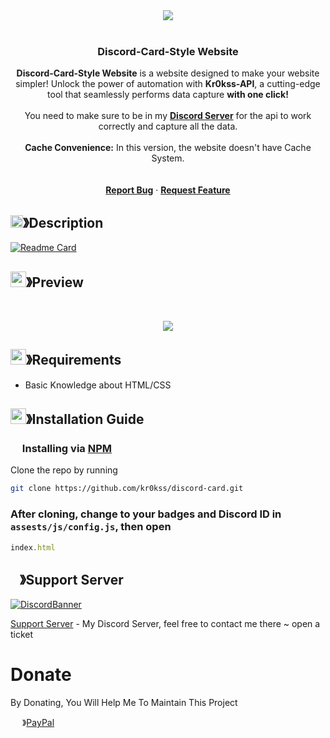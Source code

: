 <center><img src="https://capsule-render.vercel.app/api?type=waving&color=gradient&height=200&section=header&text=Discord-Card-Style&fontSize=80&fontAlignY=35&animation=twinkling&fontColor=gradient" /></center>

<br />

  <h3 align="center">Discord-Card-Style Website</h3>

<p align="center">
    <strong>Discord-Card-Style Website</strong> is a website designed to make your website simpler! Unlock the power of automation with <strong>Kr0kss-API</strong>, a cutting-edge tool that seamlessly performs data capture <strong>with one click!</strong><br> 
    <br>
    You need to make sure to be in my     <a href="https://discord.gg/HDS3ayJTQy"><strong>Discord Server</strong></a> for the api to work correctly 
    and capture all the data.<br> <br>
    <strong>Cache Convenience:</strong> In this version, the website doesn't have Cache System.<br>
    <br />
    <br />
    <a href="https://github.com/kr0kss/discord-card/issues"><strong>Report Bug</strong></a>
    ·
    <a href="https://github.com/kr0kss/discord-card/issues"><strong>Request Feature</strong></a>
</p>

<!-- ABOUT THE PROJECT -->

## <img src="https://cdn.discordapp.com/emojis/859424401186095114.png" width="20px" height="20px">》Description 
[![Readme Card](https://github-readme-stats.vercel.app/api/pin/?username=kr0kss&repo=discord-card&theme=tokyonight)](https://github.com/kr0kss/discord-card)

## <img src="https://cdn.discordapp.com/emojis/1028680849195020308.png" width="25px" height="25px">》Preview
<br />
<p align="center">
  <a href="https://card.krokss.com">
    <img src="https://cdn.discordapp.com/attachments/1200541851552333894/1202046925336223774/image.png">
  </a>
</p>

## <img src="https://cdn.discordapp.com/emojis/1009754836314628146.gif" width="25px" height="25px">》Requirements
- Basic Knowledge about HTML/CSS

## <img src="https://cdn.discordapp.com/emojis/814216203466965052.png" width="25px" height="25px">》Installation Guide

### <img src="https://cdn.discordapp.com/emojis/1028680849195020308.png" width="15px" height="15px"> Installing via [NPM](https://www.npmjs.com/)
Clone the repo by running
```bash
git clone https://github.com/kr0kss/discord-card.git
```
### After cloning, change to your badges and Discord ID in `assests/js/config.js`, then open

```js
index.html
```

## <img src="https://cdn.discordapp.com/emojis/1036083490292244493.png" width="15px" height="15px">》Support Server
[![DiscordBanner](https://invidget.switchblade.xyz/e3sHNQChdF)](https://discord.gg/e3sHNQChdF)

[Support Server](https://discord.gg/e3sHNQChdF) - My Discord Server, feel free to contact me there ~ open a ticket

# Donate

 By Donating, You Will Help Me To Maintain This Project 

<img src="https://cdn.discordapp.com/emojis/809085860632985630.png" width="15px" height="15px"> 》[PayPal](https://paypal.me/krokss)
